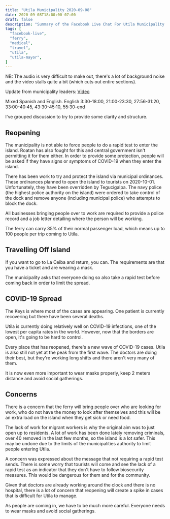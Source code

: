 ```yaml
---
title: "Utila Municipality 2020-09-08"
date: 2020-09-08T18:00:00-07:00
draft: false
description: "Summary of the Facebook Live Chat For Utila Municipality at 2020-09-08 18:00"
tags: [
  "facebook-live",
  "ferry",
  "medical",
  "travel",
  "utila",
  "utila-mayor",
]
---
```


NB: The audio is very difficult to make out, there's a lot of background noise
and the video stalls quite a bit (which cuts out entire sections).

Update from municipality leaders:
[Video](https://www.facebook.com/328195770717532/videos/246672846568036/)

Mixed Spanish and English. English 3:30-18:00, 21:00-23:30, 27:56-31:20,
33:00-40:45, 43:30-45:10, 55:30-end

I've grouped discussion to try to provide some clarity and structure.

Reopening
---------

The municipality is not able to force people to do a rapid test to enter the
island. Roatan has also fought for this and central government isn't permitting
it for them either. In order to provide some protection, people will be asked
if they have signs or symptoms of COVID-19 when they enter the island.

There has been work to try and protect the island via municipal ordinances.
These ordinances planned to open the island to tourists on 2020-10-01.
Unfortunately, they have been overridden by Tegucigalpa. The navy police (the
highest police authority on the island) were ordered to take control of the
dock and remove anyone (including municipal police) who attempts to block the
dock.

All businesses bringing people over to work are required to provide a police
record and a job letter detailing where the person will be working.

The ferry can carry 35% of their normal passenger load, which means up to 100
people per trip coming to Utila.

Travelling Off Island
---------------------

If you want to go to La Ceiba and return, you can. The requirements are that
you have a ticket and are wearing a mask.

The municipality asks that everyone doing so also take a rapid test before
coming back in order to limit the spread.

COVID-19 Spread
---------------

The Keys is where most of the cases are appearing. One patient is currently
recovering but there have been several deaths.

Utila is currently doing relatively well on COVID-19 infections, one of the
lowest per capita rates in the world. However, now that the borders are open,
it's going to be hard to control.

Every place that has reopened, there's a new wave of COVID-19 cases. Utila is
also still not yet at the peak from the first wave. The doctors are doing their
best, but they're working long shifts and there aren't very many of them.

It is now even more important to wear masks properly, keep 2 meters distance
and avoid social gatherings.

Concerns
--------

There is a concern that the ferry will bring people over who are looking for
work, who do not have the money to look after themselves and this will be an
extra load on the island when they get sick or need food.

The lack of work for migrant workers is why the original aim was to just open
up to residents. A lot of work has been done lately removing criminals, over 40
removed in the last few months, so the island is a lot safer. This may be
undone due to the limits of the municipalities authority to limit people
entering Utila.

A concern was expressed about the message that not requiring a rapid test
sends. There is some worry that tourists will come and see the lack of a rapid
test as an indicator that they don't have to follow biosecurity measures. This
would be dangerous for them and for the community.

Given that doctors are already working around the clock and there is no
hospital, there is a lot of concern that reopening will create a spike in cases
that is difficult for Utila to manage.

As people are coming in, we have to be much more careful. Everyone needs to
wear masks and avoid social gatherings.

